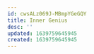 ```yaml
---
id: cwsALz069J-MBmpYGeGQY
title: Inner Genius
desc: ''
updated: 1639759645945
created: 1639759645945
---
```


